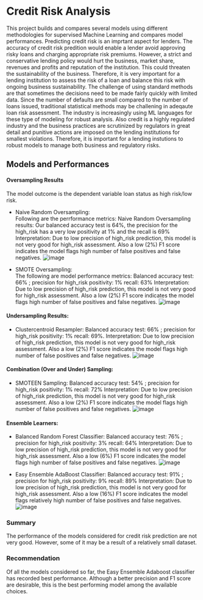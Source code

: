 # Credit Risk Analysis
This project builds and compares several models using different methodologies for supervised Machine Learning and compares model performances.
Predicting credit risk is an imprtant aspect for lenders. The accuracy of credit risk predition would enable a lender avoid approving risky loans and charging appropriate risk premiums. However, a strict and conservative lending policy would hurt the business, market share, revenues and profits and reputation of the institution. This could threaten the sustainability of the business. Therefore, it is very important for a lending institution to assess the risk of a loan and balance this risk with ongoing business sustainability. 
The challenge of using standard methods are that sometimes the decisions need to be made fairly quickly with limited data. Since the number of defaults are small compared to the number of loans issued, traditional statistical methods may be challening in adeqaute loan risk assessment. The industry is increasingly using ML languages for these type of modeling for robust analysis. Also credit is a highly regulated industry and the business practices are scrutinized by regulators in great detail and punitive actions are imposed on the lending institutions for smallest violations.  Therefore, it is important for a lending instutions to robust models to manage both business and regulatory risks.
## Models and Performances
#### Oversampling Results
The model outcome is the dependent variable loan status as high risk/low risk.
* Naive Random Oversampling: </br>
Following are the perrformance metrics:
Naive Random Oversampling results: Our balanced accuracy test is 64%, the precision for the high_risk has a very low positivity at 1% and the recall is 69%
Interpretation: Due to low precision of high_risk prediction, this model is not very good for high_risk assessment. Also a low (2%) F1 score indicates the model flags high number of false positives and false negatives.
![image](https://user-images.githubusercontent.com/31217096/201537714-c48bf055-b367-4488-81ef-552bedfca34a.png)

* SMOTE Oversampling:</br>
The following are model performance metrics:
Balanced accuracy test: 66%   ; precision for high_risk positivity: 1% recall: 63%
Interpretation: Due to low precision of high_risk prediction, this model is not very good for high_risk assessment. 
Also a low (2%) F1 score indicates the model flags high number of false positives and false negatives.
![image](https://user-images.githubusercontent.com/31217096/201538248-364fa098-dd1d-4fa1-b653-ca274ca8bf6c.png)
#### Undersampling Results:
* Clustercentroid Resampler:
 Balanced accuracy test: 66%  ; precision for high_risk positivity: 1% recall: 69%. 
Interpretation: Due to low precision of high_risk prediction, this model is not very good for high_risk assessment. 
Also a low (2%) F1 score indicates the model flags high number of false positives and false negatives.
![image](https://user-images.githubusercontent.com/31217096/201540861-e3e63336-e033-40a3-a378-b9b49d0b8984.png)


#### Combination (Over and Under) Sampling:
* SMOTEEN Sampling:
Balanced accuracy test: 54%  ; precision for high_risk positivity: 1% recall: 72%
Interpretation: Due to low precision of high_risk prediction, this model is not very good for high_risk assessment. 
Also a low (2%) F1 score indicates the model flags high number of false positives and false negatives.
![image](https://user-images.githubusercontent.com/31217096/201542118-05960d58-e0ef-4524-ac9f-8f64a8e554cf.png)

#### Ensemble Learners:
* Balanced Random Forest Classifier:
 Balanced accuracy test: 76%  ; precision for high_risk positivity: 3% recall: 64%
Interpretation: Due to low precision of high_risk prediction, this model is not very good for high_risk assessment. 
Also a low (6%) F1 score indicates the model flags high number of false positives and false negatives.
![image](https://user-images.githubusercontent.com/31217096/201542310-1c6c99a9-7f1b-410a-93b2-a3762351a3df.png)

* Easy Ensemble AdaBoost Classifier:
Balanced accuracy test: 91%  ; precision for high_risk positivity: 9% recall: 89%
Interpretation: Due to low precision of high_risk prediction, this model is not very good for high_risk assessment. 
Also a low (16%) F1 score indicates the model flags relatively high number of false positives and false negatives.
![image](https://user-images.githubusercontent.com/31217096/201542492-c2af7684-b4d6-42f3-9e64-1cc584aef8b6.png)

### Summary
The performance of the models considered for credit risk prediction are not very good. However, some of it may be a result of a relatively small dataset. 
### Recommendation
Of all the models considered so far, the Easy Ensemble Adaboost classifier has recorded best performance. Although a better precision and F1 score are desirable, this is the best performing model among the available choices.











